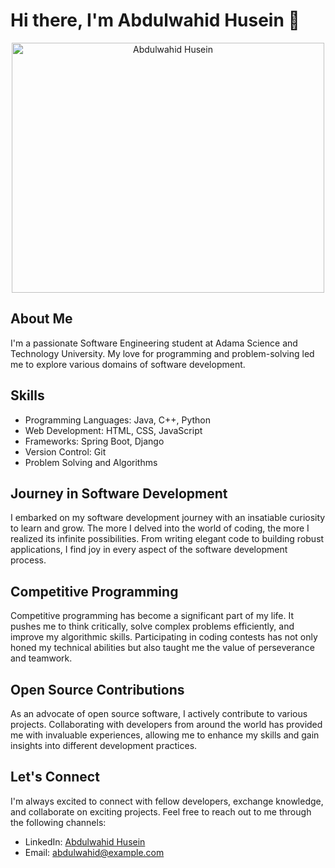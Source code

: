 # Hi there, I'm Abdulwahid Husein 👋

<p align="center">
  <img src="https://github.com/AbdulwahidHusein/photo/blob/main/abdi.jpg" alt="Abdulwahid Husein" width="500" height="400">
</p>

## About Me
I'm a passionate Software Engineering student at Adama Science and Technology University. My love for programming and problem-solving led me to explore various domains of software development.

## Skills
- Programming Languages: Java, C++, Python
- Web Development: HTML, CSS, JavaScript
- Frameworks: Spring Boot, Django
- Version Control: Git
- Problem Solving and Algorithms

## Journey in Software Development
I embarked on my software development journey with an insatiable curiosity to learn and grow. The more I delved into the world of coding, the more I realized its infinite possibilities. From writing elegant code to building robust applications, I find joy in every aspect of the software development process.

## Competitive Programming
Competitive programming has become a significant part of my life. It pushes me to think critically, solve complex problems efficiently, and improve my algorithmic skills. Participating in coding contests has not only honed my technical abilities but also taught me the value of perseverance and teamwork.

## Open Source Contributions
As an advocate of open source software, I actively contribute to various projects. Collaborating with developers from around the world has provided me with invaluable experiences, allowing me to enhance my skills and gain insights into different development practices.

## Let's Connect
I'm always excited to connect with fellow developers, exchange knowledge, and collaborate on exciting projects. Feel free to reach out to me through the following channels:

- LinkedIn: [Abdulwahid Husein](https://www.linkedin.com/in/abdulwahidhusein)
- Email: abdulwahid@example.com

<!-- Add any other sections you'd like to include -->
